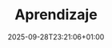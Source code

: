---
title: "Aprendizaje"
description: "Entradas etiquetadas como 'aprendizaje'."
date: "2025-09-28T23:21:06+01:00"
draft: false
url: "etiquetas/aprendizaje/"
---